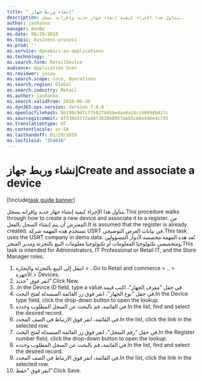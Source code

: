 ```yaml
---
title: " إنشاء وربط جهاز"
description: يتناول هذا الإجراء كيفية إنشاء جهاز جديد وإقرانه بسجل.
author: jashanno
manager: AnnBe
ms.date: 08/29/2018
ms.topic: business-process
ms.prod: ''
ms.service: dynamics-ax-applications
ms.technology: ''
ms.search.form: RetailDevice
audience: Application User
ms.reviewer: josaw
ms.search.scope: Core, Operations
ms.search.region: Global
ms.search.industry: Retail
ms.author: jashanno
ms.search.validFrom: 2016-06-30
ms.dyn365.ops.version: Version 7.0.0
ms.openlocfilehash: bb199c9d7cf75827445be4aa8a18cc68698b027c
ms.sourcegitcommit: 0f530e5f72a40f383868957a6b5cb0e446e4c795
ms.translationtype: HT
ms.contentlocale: ar-SA
ms.lasthandoff: 01/29/2019
ms.locfileid: "354036"
---
```

# <a name="create-and-associate-a-device"></a><span data-ttu-id="833f3-103"> إنشاء وربط جهاز</span><span class="sxs-lookup"><span data-stu-id="833f3-103">Create and associate a device</span></span>

[!include[task guide banner](../includes/task-guide-banner.md)]

<span data-ttu-id="833f3-104">يتناول هذا الإجراء كيفية إنشاء جهاز جديد وإقرانه بسجل.</span><span class="sxs-lookup"><span data-stu-id="833f3-104">This procedure walks through how to create a new device and associate it to a register.</span></span> <span data-ttu-id="833f3-105">من المفترض أن يتم إنشاء السجل بالفعل.</span><span class="sxs-lookup"><span data-stu-id="833f3-105">It is assumed that the register is already created.</span></span>  <span data-ttu-id="833f3-106">تستخدم هذه المهمة شركة USRT في بيانات العرض التوضيحي.</span><span class="sxs-lookup"><span data-stu-id="833f3-106">This task uses the USRT company in demo data.</span></span> <span data-ttu-id="833f3-107">تُعد هذه المهمة مخصصة لأدوار المسؤولين ومتخصصي تكنولوجيا المعلومات أو تكنولوجيا معلومات البيع بالتجزئة ومدير المتجر.</span><span class="sxs-lookup"><span data-stu-id="833f3-107">This task is intended for Administrators, IT Professional or Retail IT, and the Store Manager roles.</span></span>

1. <span data-ttu-id="833f3-108">انتقل إلى البيع بالتجزئة والتجارة > ..</span><span class="sxs-lookup"><span data-stu-id="833f3-108">Go to Retail and commerce > ..</span></span> <span data-ttu-id="833f3-109">> الأجهزة.</span><span class="sxs-lookup"><span data-stu-id="833f3-109">> Devices.</span></span>
2. <span data-ttu-id="833f3-110">انقر فوق "جديد".</span><span class="sxs-lookup"><span data-stu-id="833f3-110">Click New.</span></span>
3. <span data-ttu-id="833f3-111">في حقل "‏‫معرف الجهاز"، اكتب قيمة.</span><span class="sxs-lookup"><span data-stu-id="833f3-111">In the Device ID field, type a value.</span></span>
4. <span data-ttu-id="833f3-112">في حقل "نوع الجهاز"، انقر فوق زر القائمة المنسدلة لفتح البحث.</span><span class="sxs-lookup"><span data-stu-id="833f3-112">In the Device type field, click the drop-down button to open the lookup.</span></span>
5. <span data-ttu-id="833f3-113">في القائمة، قم بالبحث عن السجل المطلوب وحدده.</span><span class="sxs-lookup"><span data-stu-id="833f3-113">In the list, find and select the desired record.</span></span>
6. <span data-ttu-id="833f3-114">في القائمة، انقر فوق الارتباط في الصف المحدد.</span><span class="sxs-lookup"><span data-stu-id="833f3-114">In the list, click the link in the selected row.</span></span>
7. <span data-ttu-id="833f3-115">في حقل "رقم السجل"، انقر فوق زر القائمة المنسدلة لفتح البحث.</span><span class="sxs-lookup"><span data-stu-id="833f3-115">In the Register number field, click the drop-down button to open the lookup.</span></span>
8. <span data-ttu-id="833f3-116">في القائمة، قم بالبحث عن السجل المطلوب وحدده.</span><span class="sxs-lookup"><span data-stu-id="833f3-116">In the list, find and select the desired record.</span></span>
9. <span data-ttu-id="833f3-117">في القائمة، انقر فوق الارتباط في الصف المحدد.</span><span class="sxs-lookup"><span data-stu-id="833f3-117">In the list, click the link in the selected row.</span></span>
10. <span data-ttu-id="833f3-118">انقر فوق "حفظ".</span><span class="sxs-lookup"><span data-stu-id="833f3-118">Click Save.</span></span>

